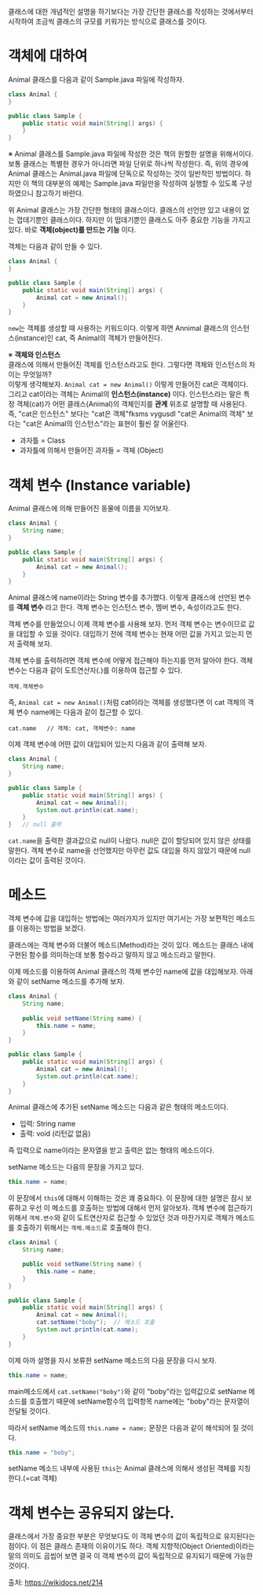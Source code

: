클래스에 대한 개념적인 설명을 하기보다는 가장 간단한 클래스를 작성하는 것에서부터 시작하여 조금씩 클래스의 규모를 키워가는 방식으로 클래스를 것이다.
  
# 객체에 대하여
Animal 클래스를 다음과 같이 Sample.java 파일에 작성하자.

```java
class Animal {
}

public class Sample {
    public static void main(String[] args) {
    }
}
```
※ Animal 클래스를 Sample.java 파일에 작성한 것은 책의 원할한 설명을 위해서이다. 보통 클래스는 특별한 경우가 아니라면 파일 단위로 하나씩 작성한다. 즉, 위의 경우에 Animal 클래스는 Animal.java 파일에 단독으로 작성하는 것이 일반적인 방법이다. 하지만 이 책의 대부분의 예제는 Sample.java 파일만을 작성하여 실행할 수 있도록 구성하였으니 참고하기 바란다.

위 Animal 클래스는 가장 간단한 형태의 클래스이다.
클래스의 선언만 있고 내용이 없는 껍데기뿐인 클래스이다.
하지만 이 떱데기뿐인 클래스도 아주 중요한 기능을 가지고 있다.
바로 **객체(object)를 만드는 기능** 이다.

객체는 다음과 같이 만들 수 있다.
```java
class Animal {
}

public class Sample {
    public static void main(String[] args) {
        Animal cat = new Animal();
    }
}
```
```new```는 객체를 생성할 때 사용하는 키워드이다. 이렇게 하면 Annimal 클래스의 인스턴스(instance)인 cat, 즉 Animal의 객체가 만들어진다.

※ **객체와 인스턴스**   
클래스에 의해서 만들어진 객체를 인스턴스라고도 한다. 그렇다면 객체와 인스턴스의 차이는 무엇일까?   
이렇게 생각해보자. ```Animal cat = new Animal()``` 이렇게 만들어진 cat은 객체이다.
그리고 cat이라는 객체는 Animal의 **인스턴스(instance)** 이다.
인스턴스라는 말은 특정 객체(cat)가 어떤 클래스(Animal)의 객체인지를 **관계** 위조로 설명할 때 사용된다.
즉, "cat은 인스턴스" 보다는 "cat은 객체"fksms vygusdl "cat은 Animal의 객체" 보다는 "cat은 Animal의 인스턴스"라는 표현이 훨씬 잘 어울린다.

* 과자틀 = Class
* 과자틀에 의해서 만들어진 과자들 = 객체 (Object)

# 객체 변수 (Instance variable)
Animal 클래스에 의해 만들어진 동물에 이름을 지어보자.
```java
class Animal {
    String name;
}

public class Sample {
    public static void main(String[] args) {
        Animal cat = new Animal();
    }
}
```
Animal 클래스에 name이라는 String 변수를 추가했다.
이렇게 클래스에 선언된 변수를 **객체 변수** 라고 한다.
객체 변수는 인스턴스 변수, 멤버 변수, 속성이라고도 한다.

객체 변수를 만들었으니 이제 객체 변수를 사용해 보자. 먼저 객체 변수는 변수이므로 값을 대입할 수 있을 것이다. 대입하기 전에 객체 변수는 현재 어떤 값을 가지고 있는지 먼저 출력해 보자.

객체 변수를 출력하려면 객체 변수에 어떻게 접근해야 하는지를 먼저 알아야 한다. 객체 변수는 다음과 같이 도트연산자(.)를 이용하여 접근할 수 있다.
```
객체.객체변수
```
즉, ```Animal cat = new Animal()```처럼 cat이라는 객체를 생성했다면 이 cat 객체의 객체 변수 name에는 다음과 같이 접근할 수 있다.
```
cat.name   // 객체: cat, 객체변수: name
```
이제 객체 변수에 어떤 값이 대입되어 있는지 다음과 같이 출력해 보자.
```java
class Animal {
    String name;
}

public class Sample {
    public static void main(String[] args) {
        Animal cat = new Animal();
        System.out.println(cat.name);
    }
}   // null 출력
```
```cat.name```을 출력한 결과값으로 null이 나왔다.
null은 값이 할당되어 있지 않은 상태를 말한다.
객체 변수로 name을 선언했지만 아무런 값도 대입을 하지 않았기 때문에 null이라는 값이 출력된 것이다.

# 메소드
객체 변수에 값을 대입하는 방법에는 여러가지가 있지만 여기서는 가장 보편적인 메소드를 이용하는 방법을 보겠다.

클래스에는 객체 변수와 더불어 메소드(Method)라는 것이 있다.
메소드는 클래스 내에 구현된 함수를 의미하는데 보통 함수라고 말하지 않고 메소드라고 말한다.

이제 메소드를 이용하여 Animal 클래스의 객체 변수인 name에 값을 대입해보자. 아래와 같이 setName 메소드를 추가해 보자.

```java
class Animal {
    String name;
  
    public void setName(String name) {
        this.name = name;
    }
}

public class Sample {
    public static void main(String[] args) {
        Animal cat = new Animal();
        System.out.println(cat.name);
    }
}
```
Animal 클래스에 추가된 setName 메소드는 다음과 같은 형태의 메소드이다.
* 입력: String name
* 출력: void (리턴값 없음)

즉 입력으로 name이라는 문자열을 받고 출력은 없는 형태의 메소드이다.

setName 메소드는 다음의 문장을 가지고 있다.
```java
this.name = name;
```
이 문장에서 ```this```에 대해서 이해하는 것은 꽤 중요하다.
이 문장에 대한 설명은 잠시 보류하고 우선 이 메소드를 호출하는 방법에 대해서 먼저 알아보자.
객체 변수에 접근하기 위해서 ```객체.변수```와 같이 도트연산자로 접근할 수 있었던 것과 마찬가지로 객체가 메소드를 호출하기 위해서는 ```객체.메소드```로 호출해야 한다.
```java
class Animal {
    String name;

    public void setName(String name) {
        this.name = name;
    }
}

public class Sample {
    public static void main(String[] args) {
        Animal cat = new Animal();
        cat.setName("boby");  // 메소드 호출
        System.out.println(cat.name);
    }
}
```
이제 아까 설명을 자시 보류한 setName 메소드의 다음 문장을 다시 보자.
```java
this.name = name;
```
main메소드에서 ```cat.setName("boby")```와 같이 "boby"라는 입력값으로 setName 메소드를 호출했기 때문에 setName함수의 입력항목 name에는 "boby"라는 문자열이 전달될 것이다.

따라서 setName 메소드의 ```this.name = name;``` 문장은 다음과 같이 해석되어 질 것이다.
```java
this.name = "boby";
```
setName 메소드 내부에 사용된 ```this```는 Animal 클래스에 의해서 생성된 객체를 지칭한다.(=cat 객체)

# 객체 변수는 공유되지 않는다.
클래스에서 가장 중요한 부분은 무엇보다도 이 객체 변수의 값이 독립적으로 유지된다는 점이다.
이 점은 클래스 존재의 이유이기도 하다.
객체 지향적(Object Oriented)이라는 말의 의미도 곱씹어 보면 결국 이 객체 변수의 값이 독립적으로 유지되기 때문에 가능한 것이다.


출처: https://wikidocs.net/214

